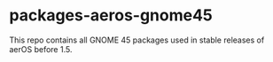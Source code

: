 # packages-aeros-gnome45

This repo contains all GNOME 45 packages used in stable releases of aerOS before 1.5.
